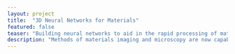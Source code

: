 ```yaml
---
layout: project
title:  "3D Neural Networks for Materials"
featured: false
teaser: "Building neural networks to aid in the rapid processing of materials images."
description: "Methods of materials imaging and microscopy are now capable of generating increasingly large and complex data, which far surpasses the ability for manual post-processing and analysis. We work to apply deep learning architectures to assist materials researchers with tasks that would otherwise require manual annotation."
---
```

